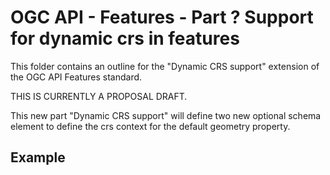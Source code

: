 # OGC API - Features - Part ? Support for dynamic crs in features
This folder contains an outline for the "Dynamic CRS support" extension of the OGC API Features standard.

THIS IS CURRENTLY A PROPOSAL DRAFT.

This new part "Dynamic CRS support" will define two new optional schema element to define the crs context for the default geometry property.

## Example


